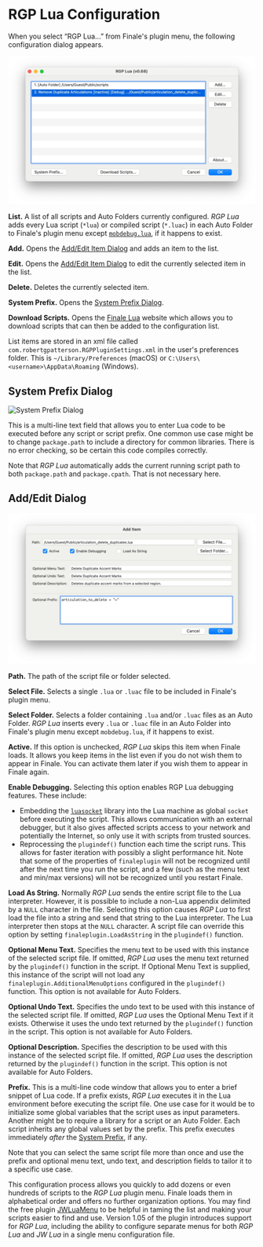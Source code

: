 RGP Lua Configuration
=====================

When you select “RGP Lua...” from Finale's plugin menu, the following configuration dialog appears.

![RGP Lua Configuration](assets/rgpluaconfig.jpg "RGP Lua Configuration")

**List.** A list of all scripts and Auto Folders currently configured. _RGP Lua_ adds every Lua script (`*lua`) or compiled script (`*.luac`) in each Auto Folder to Finale's plugin menu except [`mobdebug.lua`](/docs/rgp-lua/development-environment), if it happens to exist.

**Add.** Opens the [Add/Edit Item Dialog](#addedit-dialog) and adds an item to the list.

**Edit.** Opens the [Add/Edit Item Dialog](#addedit-dialog) to edit the currently selected item in the list.

**Delete.** Deletes the currently selected item.

**System Prefix.** Opens the [System Prefix Dialog](#system-prefix-dialog).

**Download Scripts.** Opens the [Finale Lua](https://www.finalelua.com/) website which allows you to download scripts that can then be added to the configuration list.

List items are stored in an xml file called `com.robertgpatterson.RGPPluginSettings.xml` in the user's preferences folder. This is `~/Library/Preferences` (macOS) or `C:\Users\<username>\AppData\Roaming` (Windows).

System Prefix Dialog
--------------------

![System Prefix Dialog](assets/system_prefix.jpg "System Prefix Dialog")

This is a multi-line text field that allows you to enter Lua code to be executed before any script or script prefix. One common use case might be to change `package.path` to include a directory for common libraries. There is no error checking, so be certain this code compiles correctly.

Note that _RGP Lua_ automatically adds the current running script path to both `package.path` and `package.cpath`. That is not necessary here.

Add/Edit Dialog
---------------

![Add/Edit Item Dialog](assets/additem.jpg "Add/Edit Item Dialog")

**Path.** The path of the script file or folder selected.

**Select File.** Selects a single `.lua` or `.luac` file to be included in Finale's plugin menu.

**Select Folder.** Selects a folder containing `.lua` and/or `.luac` files as an Auto Folder. _RGP Lua_ inserts every `.lua` or `.luac` file in an Auto Folder into Finale's plugin menu except `mobdebug.lua`, if it happens to exist.

**Active.** If this option is unchecked, _RGP Lua_ skips this item when Finale loads. It allows you keep items in the list even if you do not wish them to appear in Finale. You can activate them later if you wish them to appear in Finale again.

**Enable Debugging.** Selecting this option enables RGP Lua debugging features. These include:

* Embedding the [`luasocket`](https://aiq0.github.io/luasocket/index.html) library into the Lua machine as global `socket` before executing the script. This allows communication with an external debugger, but it also gives affected scripts access to your network and potentially the Internet, so only use it with scripts from trusted sources.
* Reprocessing the `plugindef()` function each time the script runs. This allows for faster iteration with possibly a slight performance hit. Note that some of the properties of `finaleplugin` will not be recognized until after the next time you run the script, and a few (such as the menu text and min/max versions) will not be recognized until you restart Finale.

**Load As String.** Normally _RGP Lua_ sends the entire script file to the Lua interpreter. However, it is possible to include a non-Lua appendix delimited by a `NULL` character in the file. Selecting this option causes _RGP Lua_ to first load the file into a string and send that string to the Lua interpreter. The Lua interpreter then stops at the `NULL` character. A script file can override this option by setting `finaleplugin.LoadAsString` in the `plugindef()` function.

**Optional Menu Text.** Specifies the menu text to be used with this instance of the selected script file. If omitted, _RGP Lua_ uses the menu text returned by the `plugindef()` function in the script. If Optional Menu Text is supplied, this instance of the script will not load any `finaleplugin.AdditionalMenuOptions` configured in the `plugindef()` function. This option is not available for Auto Folders.

**Optional Undo Text.** Specifies the undo text to be used with this instance of the selected script file. If omitted, _RGP Lua_ uses the Optional Menu Text if it exists. Otherwise it uses the undo text returned by the `plugindef()` function in the script. This option is not available for Auto Folders.

**Optional Description.** Specifies the description to be used with this instance of the selected script file. If omitted, _RGP Lua_ uses the description returned by the `plugindef()` function in the script. This option is not available for Auto Folders.

**Prefix.** This is a multi-line code window that allows you to enter a brief snippet of Lua code. If a prefix exists, _RGP Lua_ executes it in the Lua environment before executing the script file. One use case for it would be to initialize some global variables that the script uses as input parameters. Another might be to require a library for a script or an Auto Folder. Each script inherits any global values set by the prefix. This prefix executes immediately *after* the [System Prefix](system-prefix-dialog), if any.

Note that you can select the same script file more than once and use the prefix and optional menu text, undo text, and description fields to tailor it to a specific use case.

This configuration process allows you quickly to add dozens or even hundreds of scripts to the _RGP Lua_ plugin menu. Finale loads them in alphabetical order and offers no further organization options. You may find the free plugin [JWLuaMenu](https://robertgpatterson.com/-fininfo/-downloads/download-free.html) to be helpful in taming the list and making your scripts easier to find and use. Version 1.05 of the plugin introduces support for _RGP Lua_, including the ability to configure separate menus for both _RGP Lua_ and _JW Lua_ in a single menu configuration file.

